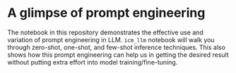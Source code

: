 # A glimpse of prompt engineering
The notebook in this repository demonstrates the effective use and variation of prompt engineering in LLM. `icm_llm` notebook will walk you through zero-shot, one-shot, and few-shot inference techniques. This also shows how this prompt engineering can help us in getting the desired result without putting extra effort into model training/fine-tuning. 
